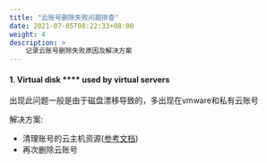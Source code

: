 ```yaml
---
title: "云账号删除失败问题排查"
date: 2021-07-05T08:22:33+08:00
weight: 4
description: >
    记录云账号删除失败原因及解决方案 
---
```



#### 1. Virtual disk **** used by virtual servers

出现此问题一般是由于磁盘漂移导致的，多出现在vmware和私有云账号

解决方案:
- 清理账号的云主机资源([参考文档](../../../../function_principle/onpremise/vminstance/purge))
- 再次删除云账号

